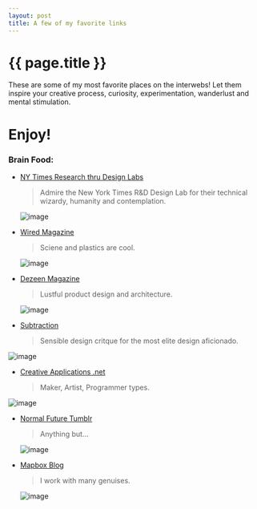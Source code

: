 ```yaml
---
layout: post
title: A few of my favorite links
---
```


{{ page.title }}
================

<p class="meta">

These are some of my most favorite places on the interwebs! Let them inspire your creative process, curiosity, experimentation, wanderlust and mental stimulation.

# Enjoy!

### Brain Food:
 
* [NY Times Research thru Design Labs](http://blog.nytlabs.com/)

     > Admire the New York Times R&amp;D Design Lab for their technical wizardy, humanity and contemplation.
     
  ![image](https://cloud.githubusercontent.com/assets/4587826/5060603/799ef26a-6d2d-11e4-91fd-173d52167469.png)
  
* [Wired Magazine](http://www.wired.com/)

     > Sciene and plastics are cool.
     
  ![image](https://cloud.githubusercontent.com/assets/4587826/5060614/0aaed87e-6d2e-11e4-98ab-db6a3164d403.png)
  
* [Dezeen Magazine](http://www.dezeen.com/)

     > Lustful product design and architecture.
     
     ![image](https://cloud.githubusercontent.com/assets/4587826/5060688/8300afce-6d32-11e4-8a4c-461dcb6663a1.png)
     
* [Subtraction](http://www.subtraction.com/)

  > Sensible design critque for the most elite design aficionado.
     
 ![image](https://cloud.githubusercontent.com/assets/4587826/5060629/f7e2612e-6d2e-11e4-8edf-d35baad56e63.png)


* [Creative Applications .net](http://www.creativeapplications.net/)

     > Maker, Artist, Programmer types.
     
 ![image](https://cloud.githubusercontent.com/assets/4587826/5060634/5a5c39a6-6d2f-11e4-878a-15649522ca6c.png)



* [Normal Future Tumblr](http://normallab.tumblr.com/)

     > Anything but...
     
  ![image](https://cloud.githubusercontent.com/assets/4587826/5060636/826cd66c-6d2f-11e4-9ce9-387583afda1b.png)


* [Mapbox Blog](https://www.mapbox.com/blog/)

     > I work with many genuises. 

  ![image](https://cloud.githubusercontent.com/assets/4587826/5060650/3435f7b6-6d30-11e4-844d-a7311893904e.png)

